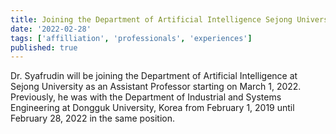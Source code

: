 ```yaml
---
title: Joining the Department of Artificial Intelligence Sejong University as of March 2022
date: '2022-02-28'
tags: ['affilliation', 'professionals', 'experiences']
published: true
---
```


Dr. Syafrudin will be joining the Department of Artificial Intelligence at Sejong University as an Assistant Professor starting on March 1, 2022. 
Previously, he was with the Department of Industrial and Systems Engineering at Dongguk University, Korea from February 1, 2019 until February 28, 2022 in the same position.
